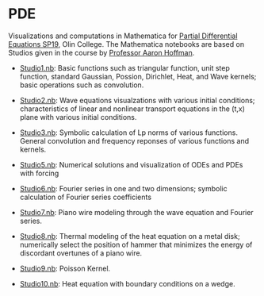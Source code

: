 # PDE
Visualizations and computations in Mathematica for [Partial Differential Equations SP19](https://sites.google.com/view/olinpdes19/home), Olin College. The Mathematica notebooks are based on Studios given in the course by [Professor Aaron Hoffman](https://sites.google.com/site/olinhoffmanaaron/).

* [Studio1.nb](https://github.com/QingmuDeng/PDE/blob/master/Studio1.nb): Basic functions such as triangular function, unit step function, standard Gaussian, Possion, Dirichlet, Heat, and Wave kernels; basic operations such as convolution.

* [Studio2.nb](https://github.com/QingmuDeng/PDE/blob/master/Studio2.nb): Wave equations visualzations with various initial conditions; characteristics of linear and nonlinear transport equations in the (t,x) plane with various initial conditions.

* [Studio3.nb](https://github.com/QingmuDeng/PDE/blob/master/Studio3.nb): Symbolic calculation of Lp norms of various functions. General convolution and frequency reponses of various functions and kernels.

* [Studio5.nb](https://github.com/QingmuDeng/PDE/blob/master/Studio5.nb): Numerical solutions and visualization of ODEs and PDEs with forcing

* [Studio6.nb](https://github.com/QingmuDeng/PDE/blob/master/Studio6.nb): Fourier series in one and two dimensions; symbolic calculation of Fourier series coefficients

* [Studio7.nb](https://github.com/QingmuDeng/PDE/blob/master/Studio7.nb): Piano wire modeling through the wave equation and Fourier series. 

* [Studio8.nb](https://github.com/QingmuDeng/PDE/blob/master/Studio8.nb): Thermal modeling of the heat equation on a metal disk; numerically select the position of hammer that minimizes the energy of discordant overtunes of a piano wire.

* [Studio9.nb](https://github.com/QingmuDeng/PDE/blob/master/Studio9.nb): Poisson Kernel.

* [Studio10.nb](https://github.com/QingmuDeng/PDE/blob/master/Studio9.nb): Heat equation with boundary conditions on a wedge.
